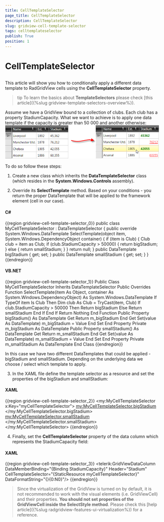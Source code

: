 ```yaml
---
title: CellTemplateSelector
page_title: CellTemplateSelector
description: CellTemplateSelector
slug: gridview-cell-template-selector
tags: celltemplateselector
publish: True
position: 1
---
```


# CellTemplateSelector



## 

This article will show you how to conditionally apply a different data template to RadGridView cells using the __CellTemplateSelector__ property.
		

>tip
		  To learn the basics about __TemplateSelectors__ please check [this article]({%slug gridview-template-selectors-overview%}).
		

Assume we have a GridView bound to a collection of clubs. Each club has a property StadiumCapacity. What we want to achieve is to apply one data template if the capacity is greater than 50 000 and another otherwise:
		![](images/cell_template_selector_gridview.png)



To do so follow these steps:

1. Create a new class which inherits the __DataTemplateSelector__ class (which resides in the __System.Windows.Controls__ assembly).

2. Override its __SelectTemplate__ method. Based on your conditions - you return the proper DataTemplate that will be applied to the framework element (cell in our case).

#### __C#__

{{region gridview-cell-template-selector_0}}
	public class MyCellTemplateSelector : DataTemplateSelector
	{
	 public override System.Windows.DataTemplate SelectTemplate(object item, System.Windows.DependencyObject container)
	 {
	  if (item is Club)
	  {
	   Club club = item as Club;
	   if (club.StadiumCapacity > 50000)
	   {
	    return bigStadium;
	   }
	   else
	   {
	    return smallStadium;
	   }
	  }
	  return null;
	 }
	 public DataTemplate bigStadium { get; set; }
	 public DataTemplate smallStadium { get; set; }
	}
	{{endregion}}



#### __VB.NET__

{{region gridview-cell-template-selector_1}}
	    Public Class MyCellTemplateSelector
	        Inherits DataTemplateSelector
	        Public Overrides Function SelectTemplate(item As Object, container As System.Windows.DependencyObject) As System.Windows.DataTemplate
	            If TypeOf item Is Club Then
	                Dim club As Club = TryCast(item, Club)
	                If club.StadiumCapacity > 50000 Then
	                    Return bigStadium
	                Else
	                    Return smallStadium
	                End If
	            End If
	            Return Nothing
	        End Function
	        Public Property bigStadium() As DataTemplate
	            Get
	                Return m_bigStadium
	            End Get
	            Set(value As DataTemplate)
	                m_bigStadium = Value
	            End Set
	        End Property
	        Private m_bigStadium As DataTemplate
	        Public Property smallStadium() As DataTemplate
	            Get
	                Return m_smallStadium
	            End Get
	            Set(value As DataTemplate)
	                m_smallStadium = Value
	            End Set
	        End Property
	        Private m_smallStadium As DataTemplate
	    End Class
	{{endregion}}



In this case we have two different DataTemplates that could be applied - bigStadium and smallStadium. Depending on the underlying data we choose / select which template to apply.

3. In the XAML file define the template selector as a resource and set the properties of the bigStadium and smallStadium:

#### __XAML__

{{region gridview-cell-template-selector_2}}
	<my:MyCellTemplateSelector x:Key="myCellTemplateSelector">
	    <my:MyCellTemplateSelector.bigStadium>
	        <DataTemplate>
	            <TextBlock Text="{Binding StadiumCapacity}" 
	                        TextDecorations="underline" 
	                        Foreground="Red"
	                        TextAlignment="Right" />
	        </DataTemplate>
	    </my:MyCellTemplateSelector.bigStadium>
	    <my:MyCellTemplateSelector.smallStadium>
	        <DataTemplate>
	            <TextBlock Text="{Binding StadiumCapacity}" 
	                        FontWeight="Bold" 
	                        Foreground="Green"
	                        TextAlignment="Left" />
	        </DataTemplate>
	    </my:MyCellTemplateSelector.smallStadium>
	</my:MyCellTemplateSelector>
	{{endregion}}



4. Finally, set the __CellTemplateSelector__ property of the data column which represents the StadiumCapacity field:

#### __XAML__

{{region gridview-cell-template-selector_3}}
	<telerik:GridViewDataColumn DataMemberBinding="{Binding StadiumCapacity}" 
	            Header="Stadium" 
	            CellTemplateSelector="{StaticResource myCellTemplateSelector}"
	            DataFormatString="{}{0:N0}"/>
	{{endregion}}



>Since the virtualization of the GridView is turned on by default, it is not recommended to work with the visual elements (i.e. GridViewCell) and their properties. __You should not set properties of the GridViewCell inside the SelectStyle method__. Please check this [help article]({%slug radgridview-features-ui-virtualization%}) for a reference.
		  
